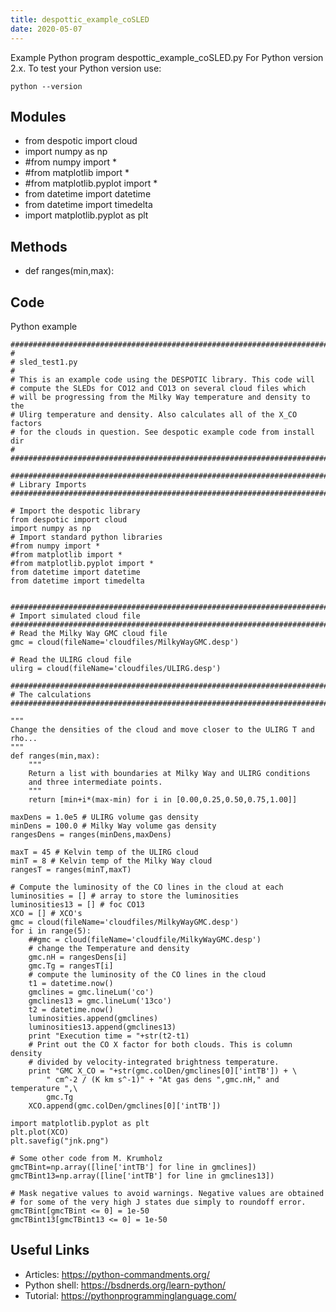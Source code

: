 ```yaml
---
title: despottic_example_coSLED
date: 2020-05-07
---
```

Example Python program despottic_example_coSLED.py
For Python version 2.x.
To test your Python version use:

    python --version

## Modules

* from despotic import cloud
* import numpy as np
* #from numpy import *
* #from matplotlib import *
* #from matplotlib.pyplot import *
* from datetime import datetime
* from datetime import timedelta
* import matplotlib.pyplot as plt

## Methods

* def ranges(min,max):

## Code

Python example

    ########################################################################
    # 
    # sled_test1.py
    #
    # This is an example code using the DESPOTIC library. This code will 
    # compute the SLEDs for CO12 and CO13 on several cloud files which
    # will be progressing from the Milky Way temperature and density to the
    # Ulirg temperature and density. Also calculates all of the X_CO factors
    # for the clouds in question. See despotic example code from install dir
    #
    ########################################################################
    
    ########################################################################
    # Library Imports
    ########################################################################
    
    # Import the despotic library
    from despotic import cloud
    import numpy as np
    # Import standard python libraries
    #from numpy import *
    #from matplotlib import *
    #from matplotlib.pyplot import *
    from datetime import datetime
    from datetime import timedelta
    
    
    #######################################################################
    # Import simulated cloud file
    #######################################################################
    # Read the Milky Way GMC cloud file
    gmc = cloud(fileName='cloudfiles/MilkyWayGMC.desp')
    
    # Read the ULIRG cloud file
    ulirg = cloud(fileName='cloudfiles/ULIRG.desp')
    
    #######################################################################
    # The calculations
    #######################################################################
    
    """
    Change the densities of the cloud and move closer to the ULIRG T and 
    rho...
    """
    def ranges(min,max):
        """ 
        Return a list with boundaries at Milky Way and ULIRG conditions
        and three intermediate points.
        """
        return [min+i*(max-min) for i in [0.00,0.25,0.50,0.75,1.00]]
    
    maxDens = 1.0e5 # ULIRG volume gas density
    minDens = 100.0 # Milky Way volume gas density
    rangesDens = ranges(minDens,maxDens)
    
    maxT = 45 # Kelvin temp of the ULIRG cloud
    minT = 8 # Kelvin temp of the Milky Way cloud
    rangesT = ranges(minT,maxT)
    
    # Compute the luminosity of the CO lines in the cloud at each 
    luminosities = [] # array to store the luminosities
    luminosities13 = [] # foc CO13
    XCO = [] # XCO's
    gmc = cloud(fileName='cloudfiles/MilkyWayGMC.desp')
    for i in range(5):
        ##gmc = cloud(fileName='cloudfile/MilkyWayGMC.desp')
        # change the Temperature and density
        gmc.nH = rangesDens[i]
        gmc.Tg = rangesT[i]
        # compute the luminosity of the CO lines in the cloud
        t1 = datetime.now()
        gmclines = gmc.lineLum('co')
        gmclines13 = gmc.lineLum('13co')
        t2 = datetime.now()
        luminosities.append(gmclines)
        luminosities13.append(gmclines13)
        print "Execution time = "+str(t2-t1)
        # Print out the CO X factor for both clouds. This is column density           
        # divided by velocity-integrated brightness temperature.
        print "GMC X_CO = "+str(gmc.colDen/gmclines[0]['intTB']) + \
            " cm^-2 / (K km s^-1)" + "At gas dens ",gmc.nH," and temperature ",\
            gmc.Tg
        XCO.append(gmc.colDen/gmclines[0]['intTB'])
    
    import matplotlib.pyplot as plt
    plt.plot(XCO)
    plt.savefig("jnk.png")
    
    # Some other code from M. Krumholz
    gmcTBint=np.array([line['intTB'] for line in gmclines])
    gmcTBint13=np.array([line['intTB'] for line in gmclines13])
    
    # Mask negative values to avoid warnings. Negative values are obtained
    # for some of the very high J states due simply to roundoff error.
    gmcTBint[gmcTBint <= 0] = 1e-50
    gmcTBint13[gmcTBint13 <= 0] = 1e-50

## Useful Links

- Articles: https://python-commandments.org/
- Python shell: https://bsdnerds.org/learn-python/
- Tutorial: https://pythonprogramminglanguage.com/
